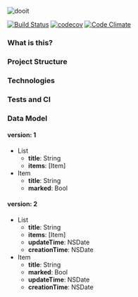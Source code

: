 ![dooit](htts://github.com/ricardo0100/dooit/blob/master/icon/small-icon.png)

[![Build Status](https://travis-ci.org/ricardo0100/dooit.svg?branch=master)](https://travis-ci.org/ricardo0100/dooit)
[![codecov](https://codecov.io/gh/ricardo0100/dooit/branch/master/graph/badge.svg?precision=2)](https://codecov.io/gh/ricardo0100/dooit)
[![Code Climate](https://codeclimate.com/github/ricardo0100/dooit/badges/gpa.svg)](https://codeclimate.com/github/ricardo0100/dooit)

### What is this?

### Project Structure

### Technologies

### Tests and CI

### Data Model
#### version: 1
- List
  - __title__: String
  - __items__: [Item]
- Item
  - __title__: String
  - __marked__: Bool

#### version: 2

  - List
    - __title__: String
    - __items__: [Item]
    - __updateTime__: NSDate
    - __creationTime__: NSDate
  - Item
    - __title__: String
    - __marked__: Bool
    - __updateTime__: NSDate
    - __creationTime__: NSDate
